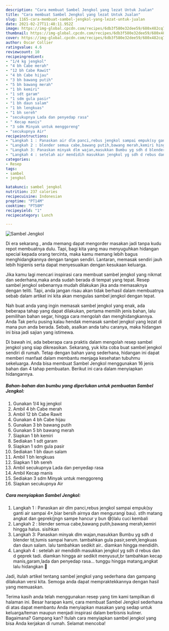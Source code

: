 ```yaml
---
description: "Cara membuat Sambel Jengkol yang lezat Untuk Jualan"
title: "Cara membuat Sambel Jengkol yang lezat Untuk Jualan"
slug: 1165-cara-membuat-sambel-jengkol-yang-lezat-untuk-jualan
date: 2021-02-27T11:48:11.952Z
image: https://img-global.cpcdn.com/recipes/6db3f580e32dee59/680x482cq70/sambel-jengkol-foto-resep-utama.jpg
thumbnail: https://img-global.cpcdn.com/recipes/6db3f580e32dee59/680x482cq70/sambel-jengkol-foto-resep-utama.jpg
cover: https://img-global.cpcdn.com/recipes/6db3f580e32dee59/680x482cq70/sambel-jengkol-foto-resep-utama.jpg
author: Oscar Collier
ratingvalue: 4.6
reviewcount: 10
recipeingredient:
- "1/4 kg jengkol"
- "4 bh Cabe merah"
- "12 bh Cabe Rawit"
- "4 bh Cabe hijau"
- "3 bh bawang putih"
- "5 bh bawang merah"
- "1 bh kemiri"
- "1 sdt garam"
- "1 sdm gula pasir"
- "1 bh daun salam"
- "1 bh lengkuas"
- "1 bh sereh"
- "secukupnya Lada dan penyedap rasa"
- " Kecap manis"
- "3 sdm Minyak untuk menggoreng"
- "secukupnya Air"
recipeinstructions:
- "Langkah 1 : Panaskan air dlm panci,rebus jengkol sampai empuk(sy ganti air sampai 4×,biar bersih airnya dan mengurangi bau). stlh matang angkat dan geprek(jngn sampe hancur y bun 😅)lalu cuci kembali"
- "Langkah 2 : blender semua cabe,bawang putih,bawang merah,kemiri hingga halus. sisihkan"
- "Langkah 3: Panaskan minyak dlm wajan,masukkan Bumbu yg sdh d blender td,tumis sampai harum. tambahkan gula pasir,sereh,lengkuas dan daun salam. lalu tambahkan sedikit air.. diamkan hingga mendidih."
- "Langkah 4 : setelah air mendidih masukkan jengkol yg sdh d rebus dan d geprek tadi. diamkan hingga air sedikit menyusut,br tambahkan kecap manis,garam,lada dan penyedap rasa... tunggu hingga matang,angkat lalu hidangkan 🤗"
categories:
- Resep
tags:
- sambel
- jengkol

katakunci: sambel jengkol 
nutrition: 237 calories
recipecuisine: Indonesian
preptime: "PT14M"
cooktime: "PT58M"
recipeyield: "1"
recipecategory: Lunch

---
```



![Sambel Jengkol](https://img-global.cpcdn.com/recipes/6db3f580e32dee59/680x482cq70/sambel-jengkol-foto-resep-utama.jpg)

Di era  sekarang , anda memang dapat mengorder masakan jadi tanpa kudu repot membuatnya dulu. Tapi, bagi kita yang mau menyuguhkan hidangan special kepada orang tercinta, maka kamu memang lebih bagus menghidangkannya dengan tangan sendiri. Lantaran, memasak sendiri jauh lebih higienis serta dapat menyesuaikan dengan kesukaan keluarga.

Jika kamu lagi mencari inspirasi cara membuat sambel jengkol yang nikmat dan sederhana,maka anda sudah berada di tempat yang tepat. Resep sambel jengkol  sebenarnya mudah dilakukan jika anda memasaknya dengan teliti. Tapi, anda jangan risau akan tidak berhasil dalam membuatnya 
sebab dalam artikel ini kita akan mengulas sambel jengkol dengan tepat.  



Nah buat anda yang ingin memasak sambel jengkol yang enak, ada beberapa tahap yang dapat dilakukan, pertama memilih jenis bahan, lalu pemilihan bahan segar, hingga cara mengolah dan menghidangkannya. Anda Tak perlu pusing kalau hendak memasak sambel jengkol yang lezat di mana pun anda berada. Sebab, asalkan anda  tahu caranya, maka hidangan ini bisa jadi sajian yang istimewa.

Di bawah ini, ada beberapa cara praktis  dalam mengolah resep sambel jengkol yang siap dikreasikan. Sekarang, yuk kita coba buat sambel jengkol sendiri di rumah. Tetap dengan bahan yang sederhana, hidangan ini dapat memberi manfaat dalam membantu menjaga kesehatan tubuhmu sekeluarga. Anda bisa membuat Sambel Jengkol menggunakan 16 jenis bahan dan 4 tahap pembuatan. Berikut ini cara dalam menyiapkan hidangannya.

<!--inarticleads1-->

##### Bahan-bahan dan bumbu yang diperlukan untuk pembuatan Sambel Jengkol:

1. Gunakan 1/4 kg jengkol
1. Ambil 4 bh Cabe merah
1. Ambil 12 bh Cabe Rawit
1. Gunakan 4 bh Cabe hijau
1. Gunakan 3 bh bawang putih
1. Gunakan 5 bh bawang merah
1. Siapkan 1 bh kemiri
1. Sediakan 1 sdt garam
1. Siapkan 1 sdm gula pasir
1. Sediakan 1 bh daun salam
1. Ambil 1 bh lengkuas
1. Siapkan 1 bh sereh
1. Ambil secukupnya Lada dan penyedap rasa
1. Ambil  Kecap manis
1. Sediakan 3 sdm Minyak untuk menggoreng
1. Siapkan secukupnya Air




<!--inarticleads2-->

##### Cara menyiapkan Sambel Jengkol:

1. Langkah 1 : Panaskan air dlm panci,rebus jengkol sampai empuk(sy ganti air sampai 4×,biar bersih airnya dan mengurangi bau). stlh matang angkat dan geprek(jngn sampe hancur y bun 😅)lalu cuci kembali
1. Langkah 2 : blender semua cabe,bawang putih,bawang merah,kemiri hingga halus. sisihkan
1. Langkah 3: Panaskan minyak dlm wajan,masukkan Bumbu yg sdh d blender td,tumis sampai harum. tambahkan gula pasir,sereh,lengkuas dan daun salam. lalu tambahkan sedikit air.. diamkan hingga mendidih.
1. Langkah 4 : setelah air mendidih masukkan jengkol yg sdh d rebus dan d geprek tadi. diamkan hingga air sedikit menyusut,br tambahkan kecap manis,garam,lada dan penyedap rasa... tunggu hingga matang,angkat lalu hidangkan 🤗




Jadi, itulah artikel tentang  sambel jengkol  yang sederhana dan gampang dilakukan versi kita. Semoga anda dapat mempraktekkannya dengan hasil yang memuaskan. 

Terima kasih anda telah menggunakan resep yang tim kami tampilkan di halaman ini. Besar harapan kami, cara membuat  Sambel Jengkol sederhana di atas dapat membantu Anda menyiapkan masakan yang sedap untuk keluarga/teman maupun menjadi inspirasi dalam berbisnis kuliner. Bagaimana? Gampang kan? Itulah cara menyiapkan sambel jengkol yang bisa Anda kerjakan di rumah. Selamat mencoba!

